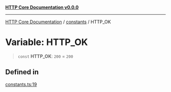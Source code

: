 [**HTTP Core Documentation v0.0.0**](../../README.md)

***

[HTTP Core Documentation](../../modules.md) / [constants](../README.md) / HTTP\_OK

# Variable: HTTP\_OK

> `const` **HTTP\_OK**: `200` = `200`

## Defined in

[constants.ts:19](https://github.com/stonemjs/http-core/blob/89981cacc9858cf786fba9df03b328b6b56a5b75/src/constants.ts#L19)
